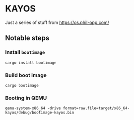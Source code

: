 # KAYOS

Just a series of stuff from https://os.phil-opp.com/

## Notable steps

### Install `bootimage`

```shell
cargo install bootimage
```

### Build boot image

```shell
cargo bootimage
```

### Booting in QEMU 

```shell
qemu-system-x86_64 -drive format=raw,file=target/x86_64-kayos/debug/bootimage-kayos.bin
```